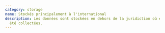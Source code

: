 ```yaml
---
category: storage
name: Stockés principalement à l'international
description: Les données sont stockées en dehors de la juridiction où elles ont
  été collectées.
---
```

